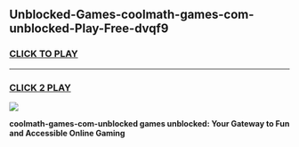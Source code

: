 
## Unblocked-Games-coolmath-games-com-unblocked-Play-Free-dvqf9
<h3>
<a href="https://premium76.site?title=coolmath-games-com-unblocked&ref=09A">CLICK TO PLAY</a></h3>
<hr>

<h3>
<a href="https://premium76.site?title=coolmath-games-com-unblocked&ref=09A">CLICK 2 PLAY</a>
  
</h3>

<a href="https://premium76.site?title=coolmath-games-com-unblocked&ref=09A"><img src="https://clearcache.store/games.png"></a>


**coolmath-games-com-unblocked games unblocked: Your Gateway to Fun and Accessible Online Gaming**

